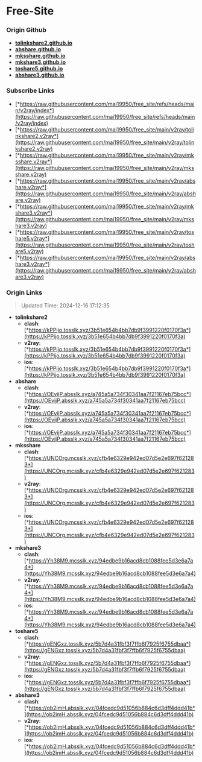 # Free-Site

### Origin Github

- [**tolinkshare2.github.io**](https://github.com/tolinkshare2/tolinkshare2.github.io)
- [**abshare.github.io**](https://github.com/abshare/abshare.github.io)
- [**mksshare.github.io**](https://github.com/mksshare/mksshare.github.io)
- [**mkshare3.github.io**](https://github.com/mkshare3/mkshare3.github.io)
- [**toshare5.github.io**](https://github.com/toshare5/toshare5.github.io)
- [**abshare3.github.io**](https://github.com/abshare3/abshare3.github.io)

### Subscribe Links

- [*https://raw.githubusercontent.com/mai19950/free_site/refs/heads/main/v2ray/index*](https://raw.githubusercontent.com/mai19950/free_site/refs/heads/main/v2ray/index)
- [*https://raw.githubusercontent.com/mai19950/free_site/main/v2ray/tolinkshare2.v2ray*](https://raw.githubusercontent.com/mai19950/free_site/main/v2ray/tolinkshare2.v2ray)
- [*https://raw.githubusercontent.com/mai19950/free_site/main/v2ray/mksshare.v2ray*](https://raw.githubusercontent.com/mai19950/free_site/main/v2ray/mksshare.v2ray)
- [*https://raw.githubusercontent.com/mai19950/free_site/main/v2ray/abshare.v2ray*](https://raw.githubusercontent.com/mai19950/free_site/main/v2ray/abshare.v2ray)
- [*https://raw.githubusercontent.com/mai19950/free_site/main/v2ray/mkshare3.v2ray*](https://raw.githubusercontent.com/mai19950/free_site/main/v2ray/mkshare3.v2ray)
- [*https://raw.githubusercontent.com/mai19950/free_site/main/v2ray/toshare5.v2ray*](https://raw.githubusercontent.com/mai19950/free_site/main/v2ray/toshare5.v2ray)
- [*https://raw.githubusercontent.com/mai19950/free_site/main/v2ray/abshare3.v2ray*](https://raw.githubusercontent.com/mai19950/free_site/main/v2ray/abshare3.v2ray)

### Origin Links

> Updated Time: 2024-12-16 17:12:35

- **tolinkshare2**
  - **clash**: [*https://kPPijo.tosslk.xyz/3b51e654b4bb7db9f3991220f0170f3a*](https://kPPijo.tosslk.xyz/3b51e654b4bb7db9f3991220f0170f3a)
  - **v2ray**: [*https://kPPijo.tosslk.xyz/3b51e654b4bb7db9f3991220f0170f3a*](https://kPPijo.tosslk.xyz/3b51e654b4bb7db9f3991220f0170f3a)
  - **ios**: [*https://kPPijo.tosslk.xyz/3b51e654b4bb7db9f3991220f0170f3a*](https://kPPijo.tosslk.xyz/3b51e654b4bb7db9f3991220f0170f3a)
- **abshare**
  - **clash**: [*https://OEvijP.absslk.xyz/a745a5a734f30341aa7f21167eb75bcc*](https://OEvijP.absslk.xyz/a745a5a734f30341aa7f21167eb75bcc)
  - **v2ray**: [*https://OEvijP.absslk.xyz/a745a5a734f30341aa7f21167eb75bcc*](https://OEvijP.absslk.xyz/a745a5a734f30341aa7f21167eb75bcc)
  - **ios**: [*https://OEvijP.absslk.xyz/a745a5a734f30341aa7f21167eb75bcc*](https://OEvijP.absslk.xyz/a745a5a734f30341aa7f21167eb75bcc)
- **mksshare**
  - **clash**: [*https://UNCOrg.mcsslk.xyz/cfb4e6329e942ed07d5e2e697f621283*](https://UNCOrg.mcsslk.xyz/cfb4e6329e942ed07d5e2e697f621283)
  - **v2ray**: [*https://UNCOrg.mcsslk.xyz/cfb4e6329e942ed07d5e2e697f621283*](https://UNCOrg.mcsslk.xyz/cfb4e6329e942ed07d5e2e697f621283)
  - **ios**: [*https://UNCOrg.mcsslk.xyz/cfb4e6329e942ed07d5e2e697f621283*](https://UNCOrg.mcsslk.xyz/cfb4e6329e942ed07d5e2e697f621283)
- **mkshare3**
  - **clash**: [*https://Yh38M9.mcsslk.xyz/94edbe9b16acd8cb1088fee5d3e6a7a4*](https://Yh38M9.mcsslk.xyz/94edbe9b16acd8cb1088fee5d3e6a7a4)
  - **v2ray**: [*https://Yh38M9.mcsslk.xyz/94edbe9b16acd8cb1088fee5d3e6a7a4*](https://Yh38M9.mcsslk.xyz/94edbe9b16acd8cb1088fee5d3e6a7a4)
  - **ios**: [*https://Yh38M9.mcsslk.xyz/94edbe9b16acd8cb1088fee5d3e6a7a4*](https://Yh38M9.mcsslk.xyz/94edbe9b16acd8cb1088fee5d3e6a7a4)
- **toshare5**
  - **clash**: [*https://gENGxz.tosslk.xyz/5b7d4a31fbf3f7ffb6f7925f6755dbaa*](https://gENGxz.tosslk.xyz/5b7d4a31fbf3f7ffb6f7925f6755dbaa)
  - **v2ray**: [*https://gENGxz.tosslk.xyz/5b7d4a31fbf3f7ffb6f7925f6755dbaa*](https://gENGxz.tosslk.xyz/5b7d4a31fbf3f7ffb6f7925f6755dbaa)
  - **ios**: [*https://gENGxz.tosslk.xyz/5b7d4a31fbf3f7ffb6f7925f6755dbaa*](https://gENGxz.tosslk.xyz/5b7d4a31fbf3f7ffb6f7925f6755dbaa)
- **abshare3**
  - **clash**: [*https://ob2imH.absslk.xyz/04fcedc9d51056b884c6d3dff4ddd41b*](https://ob2imH.absslk.xyz/04fcedc9d51056b884c6d3dff4ddd41b)
  - **v2ray**: [*https://ob2imH.absslk.xyz/04fcedc9d51056b884c6d3dff4ddd41b*](https://ob2imH.absslk.xyz/04fcedc9d51056b884c6d3dff4ddd41b)
  - **ios**: [*https://ob2imH.absslk.xyz/04fcedc9d51056b884c6d3dff4ddd41b*](https://ob2imH.absslk.xyz/04fcedc9d51056b884c6d3dff4ddd41b)

